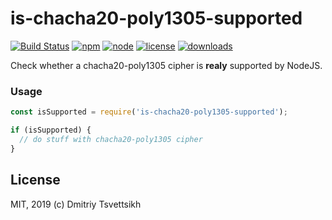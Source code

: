 # is-chacha20-poly1305-supported
[![Build Status](https://travis-ci.com/reklatsmasters/is-chacha20-poly1305-supported.svg?branch=master)](https://travis-ci.com/reklatsmasters/is-chacha20-poly1305-supported)
[![npm](https://img.shields.io/npm/v/is-chacha20-poly1305-supported.svg)](https://npmjs.org/package/is-chacha20-poly1305-supported)
[![node](https://img.shields.io/node/v/is-chacha20-poly1305-supported.svg)](https://npmjs.org/package/is-chacha20-poly1305-supported)
[![license](https://img.shields.io/npm/l/is-chacha20-poly1305-supported.svg)](https://npmjs.org/package/is-chacha20-poly1305-supported)
[![downloads](https://img.shields.io/npm/dm/is-chacha20-poly1305-supported.svg)](https://npmjs.org/package/is-chacha20-poly1305-supported)

Check whether a chacha20-poly1305 cipher is **realy** supported by NodeJS.

### Usage

```js
const isSupported = require('is-chacha20-poly1305-supported');

if (isSupported) {
  // do stuff with chacha20-poly1305 cipher
}
```

## License

MIT, 2019 (c) Dmitriy Tsvettsikh
